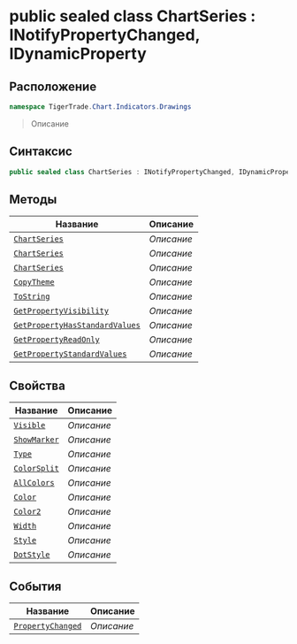 
# public sealed class ChartSeries : INotifyPropertyChanged, IDynamicProperty
## Расположение
```csharp
namespace TigerTrade.Chart.Indicators.Drawings
```



> Описание

## Синтаксис
```csharp
public sealed class ChartSeries : INotifyPropertyChanged, IDynamicProperty
```


## Методы
| Название | Описание |
| --- | --- |
| [`ChartSeries`](./ChartSeries.cs/Методы/ChartSeries.md) | *Описание* |
| [`ChartSeries`](./ChartSeries.cs/Методы/ChartSeries.md) | *Описание* |
| [`ChartSeries`](./ChartSeries.cs/Методы/ChartSeries.md) | *Описание* |
| [`CopyTheme`](./ChartSeries.cs/Методы/CopyTheme.md) | *Описание* |
| [`ToString`](./ChartSeries.cs/Методы/ToString.md) | *Описание* |
| [`GetPropertyVisibility`](./ChartSeries.cs/Методы/GetPropertyVisibility.md) | *Описание* |
| [`GetPropertyHasStandardValues`](./ChartSeries.cs/Методы/GetPropertyHasStandardValues.md) | *Описание* |
| [`GetPropertyReadOnly`](./ChartSeries.cs/Методы/GetPropertyReadOnly.md) | *Описание* |
| [`GetPropertyStandardValues`](./ChartSeries.cs/Методы/GetPropertyStandardValues.md) | *Описание* |

## Свойства
| Название | Описание |
| --- | --- |
| [`Visible`](./ChartSeries.cs/Свойства/Visible.md) | *Описание* |
| [`ShowMarker`](./ChartSeries.cs/Свойства/ShowMarker.md) | *Описание* |
| [`Type`](./ChartSeries.cs/Свойства/Type.md) | *Описание* |
| [`ColorSplit`](./ChartSeries.cs/Свойства/ColorSplit.md) | *Описание* |
| [`AllColors`](./ChartSeries.cs/Свойства/AllColors.md) | *Описание* |
| [`Color`](./ChartSeries.cs/Свойства/Color.md) | *Описание* |
| [`Color2`](./ChartSeries.cs/Свойства/Color2.md) | *Описание* |
| [`Width`](./ChartSeries.cs/Свойства/Width.md) | *Описание* |
| [`Style`](./ChartSeries.cs/Свойства/Style.md) | *Описание* |
| [`DotStyle`](./ChartSeries.cs/Свойства/DotStyle.md) | *Описание* |

## События
| Название | Описание |
| --- | --- |
| [`PropertyChanged`](./ChartSeries.cs/События/PropertyChanged.md) | *Описание* |



